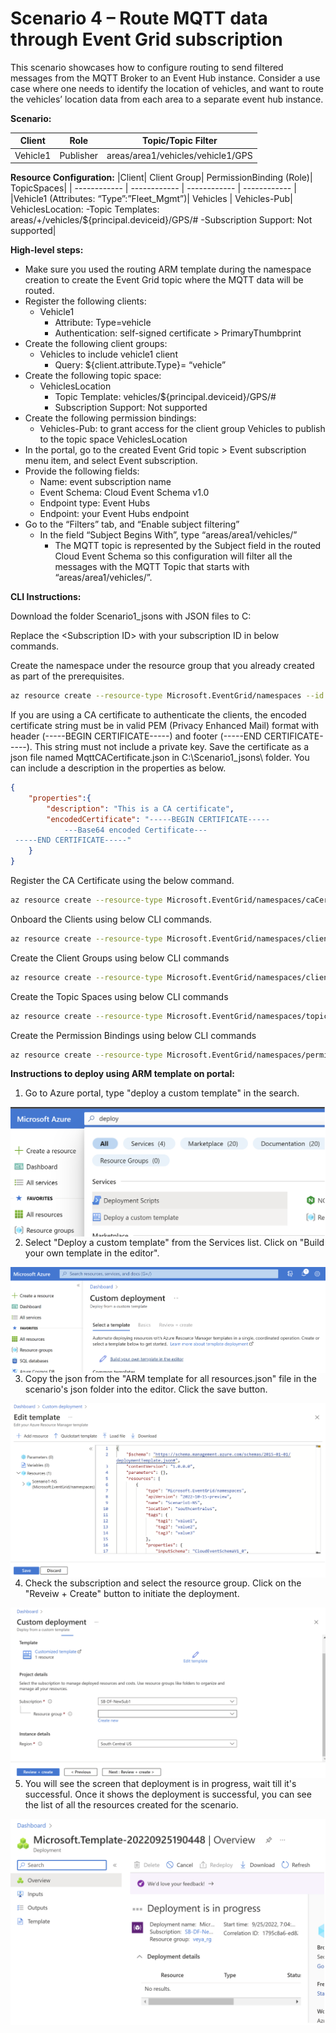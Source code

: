 # Scenario 4 – Route MQTT data through Event Grid subscription
This scenario showcases how to configure routing to send filtered messages from the MQTT Broker to an  Event Hub instance. Consider a use case where one needs to identify the location of vehicles, and want to route the vehicles’ location data from each area to a separate event hub instance.

**Scenario:**

|Client | Role | Topic/Topic Filter|
| ------------ | ------------ | ------------ |
|Vehicle1 | Publisher | areas/area1/vehicles/vehicle1/GPS|

**Resource Configuration:**
|Client| Client Group| PermissionBinding (Role)| TopicSpaces|
| ------------ | ------------ | ------------ | ------------ |
|Vehicle1 (Attributes: “Type”:”Fleet_Mgmt”)| Vehicles | Vehicles-Pub|  VehiclesLocation: -Topic Templates: areas/+/vehicles/${principal.deviceid}/GPS/#  -Subscription Support: Not supported|


**High-level steps:**
- Make sure you used the routing ARM template during the namespace creation to create the Event Grid topic where the MQTT data will be routed.
- Register the following clients:
	- Vehicle1
		- Attribute: Type=vehicle
		- Authentication: self-signed certificate > PrimaryThumbprint
- Create the following client groups:
	- Vehicles to include vehicle1 client
		- Query: ${client.attribute.Type}= “vehicle”
- Create the following topic space:
	- VehiclesLocation 
		- Topic Template: vehicles/${principal.deviceid}/GPS/#
		- Subscription Support: Not supported
- Create the following permission bindings:
	- Vehicles-Pub: to grant access for the client group Vehicles to publish to the topic space VehiclesLocation
- In the portal, go to the created Event Grid topic > Event subscription menu item, and select Event subscription.
- Provide the following fields:
	- Name: event subscription name
	- Event Schema: Cloud Event Schema v1.0
	- Endpoint type: Event Hubs
	- Endpoint: your Event Hubs endpoint
- Go to the “Filters” tab, and “Enable subject filtering”
	- In the field “Subject Begins With”, type “areas/area1/vehicles/”
		- The MQTT topic is represented by the Subject field in the routed Cloud Event Schema so this configuration will filter all the messages with the MQTT Topic that starts with “areas/area1/vehicles/”.



**CLI Instructions:**

Download the folder Scenario1_jsons with JSON files to C:

Replace the \<Subscription ID\> with your subscription ID in below commands.

Create the namespace under the resource group that you already created as part of the prerequisites.

```bash
az resource create --resource-type Microsoft.EventGrid/namespaces --id /subscriptions/<Subscription ID>/resourceGroups/MQTT-Pri-Prev-rg1/providers/Microsoft.EventGrid/namespaces/Scenario4 --is-full-object --api-version 2022-10-15-preview --properties @C:\jsons\Scenario4\NS_Scenario4.json
```

If you are using a CA certificate to authenticate the clients, the encoded certificate string must be in valid PEM (Privacy Enhanced Mail) format with header (-----BEGIN CERTIFICATE-----) and footer (-----END CERTIFICATE-----). This string must not include a private key. Save the certificate as a json file named MqttCACertificate.json in C:\Scenario1_jsons\ folder.  You can include a description in the properties as below.

```json
{
    "properties":{
   	    "description": "This is a CA certificate",
        "encodedCertificate": "-----BEGIN CERTIFICATE-----
			---Base64 encoded Certificate---
 -----END CERTIFICATE-----"
    }
}
```

Register the CA Certificate using the below command.

```bash
az resource create --resource-type Microsoft.EventGrid/namespaces/caCertificates --id /subscriptions/<Subscription ID>/resourceGroups/MQTT-Pri-Prev-rg1/providers/Microsoft.EventGrid/namespaces/Scenario4/caCertificates/CACert --api-version 2022-10-15-preview --properties @C:\jsons\Scenario4\MqttCACertificate.json
```

Onboard the Clients using below CLI commands.

```bash
az resource create --resource-type Microsoft.EventGrid/namespaces/clients --id /subscriptions/<Subscription ID>/resourceGroups/MQTT-Pri-Prev-rg1/providers/Microsoft.EventGrid/namespaces/Scenario4/clients/Vehicle1 --api-version 2022-10-15-preview --properties @C:\jsons\Scenario4\C_Vehicle1.json
```


Create the Client Groups using below CLI commands

```bash
az resource create --resource-type Microsoft.EventGrid/namespaces/clientGroups --id /subscriptions/<Subscription ID>/resourceGroups/MQTT-Pri-Prev-rg1/providers/Microsoft.EventGrid/namespaces/Scenario4/clientGroups/Vehicles --api-version 2022-10-15-preview --properties @C:\jsons\Scenario4\CG_Vehicles.json
```


Create the Topic Spaces using below CLI commands

```bash
az resource create --resource-type Microsoft.EventGrid/namespaces/topicSpaces --id /subscriptions/<Subscription ID>/resourceGroups/MQTT-Pri-Prev-rg1/providers/Microsoft.EventGrid/namespaces/Scenario4/topicSpaces/VehiclesLocation --api-version 2022-10-15-preview --properties @C:\jsons\Scenario4\TS_VehiclesLocation.json
```

Create the Permission Bindings using below CLI commands

```bash
az resource create --resource-type Microsoft.EventGrid/namespaces/permissionBindings --id /subscriptions/<Subscription ID>/resourceGroups/MQTT-Pri-Prev-rg1/providers/Microsoft.EventGrid/namespaces/Scenario4/permissionBindings/Vehicles-Pub --api-version 2022-10-15-preview --properties @C:\jsons\Scenario4\PB_Vehicles-Pub.json
```



**Instructions to deploy using ARM template on portal:**

1. Go to Azure portal, type "deploy a custom template" in the search.

<img src="Deploy ARM template on portal 1.png"
     alt="Deploy ARM template on portal 1"
     style="float: left; margin-right: 10px;" />


2. Select "Deploy a custom template" from the Services list.  Click on "Build your own template in the editor".

<img src="Deploy ARM template on portal 2.png"
     alt="Deploy ARM template on portal 2"
     style="float: left; margin-right: 10px;" />

3. Copy the json from the "ARM template for all resources.json" file in the scenario's json folder into the editor.  Click the save button.
	 
<img src="Deploy ARM template on portal 3.png"
     alt="Deploy ARM template on portal 3"
     style="float: left; margin-right: 10px;" />

4. Check the subscription and select the resource group.  Click on the "Reveiw + Create" button to initiate the deployment.

<img src="Deploy ARM template on portal 4.png"
     alt="Deploy ARM template on portal 4"
     style="float: left; margin-right: 10px;" />

5. You will see the screen that deployment is in progress, wait till it's successful.  Once it shows the deployment is successful, you can see the list of all the resources created for the scenario.

<img src="Deploy ARM template on portal 5.png"
     alt="Deploy ARM template on portal 5"
     style="float: left; margin-right: 10px;" />

